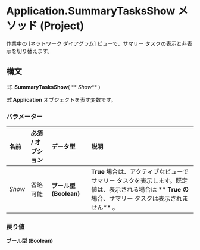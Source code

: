 
# Application.SummaryTasksShow メソッド (Project)

作業中の [ネットワーク ダイアグラム] ビューで、サマリー タスクの表示と非表示を切り替えます。


## 構文

 _式_. **SummaryTasksShow**( ** _Show_** )

 _式_ **Application** オブジェクトを表す変数です。


### パラメーター



|**名前**|**必須 / オプション**|**データ型**|**説明**|
|:-----|:-----|:-----|:-----|
| _Show_|省略可能|**ブール型 (Boolean)**|**True** 場合は、アクティブなビューでサマリー タスクを表示します。既定値は、表示される場合は ** **True の** 場合、サマリー タスクは表示されません** 。|

### 戻り値

 **ブール型 (Boolean)**

